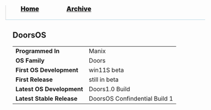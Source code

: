 <blockquote style="background: #0000;border-bottom: 1px solid #B2D2E1;height: 30px;margin: 0 -20px 20px;padding: 0px 20px 9px 40px;">
  <p style=""><a href="https://pptos-org.github.io/pptos/" style="font-size: 17px;font-weight: 900;font-style: normal;text-shadow: rgba(255,255,255,0.9) 0 1px 0;">Home</a>&nbsp;&nbsp;&nbsp;&nbsp;&nbsp;&nbsp;&nbsp;&nbsp;&nbsp;&nbsp;&nbsp;&nbsp;&nbsp;&nbsp;&nbsp;&nbsp;&nbsp;&nbsp;
    <a href="https://pptos-org.github.io/pptos/archive/" style="font-size: 17px;font-weight: 900;font-style: normal;text-shadow: rgba(255,255,255,0.9) 0 1px 0;">Archive</a>
  </p>
</blockquote>

## DoorsOS

|                           |                               |
| ------------------------- | ----------------------------- |
| **Programmed In**         | Manix                         |
| **OS Family**             | Doors                         |
| **First OS Development**  | win11S beta                   |
| **First Release**         | still in beta                 |
| **Latest OS Development** | Doors1.0 Build                |
| **Latest Stable Release** | DoorsOS Confindential Build 1 |
